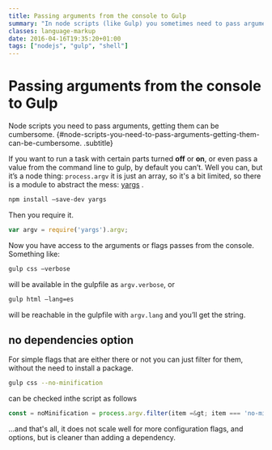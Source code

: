 ```yaml
---
title: Passing arguments from the console to Gulp
summary: "In node scripts (like Gulp) you sometimes need to pass arguments, here is how."
classes: language-markup
date: 2016-04-16T19:35:20+01:00
tags: ["nodejs", "gulp", "shell"]
--- 
```


# Passing arguments from the console to Gulp

Node scripts you need to pass arguments, getting them can be cumbersome. {#node-scripts-you-need-to-pass-arguments-getting-them-can-be-cumbersome. .subtitle}

If you want to run a task with certain parts turned **off** or **on**, or even pass a value from the command line to gulp, by default you can’t. Well you can, but it’s a node thing: `process.argv` it is just an array, so it's a bit limited, so there is a module to abstract the mess: [yargs](https://www.npmjs.com/package/yargs) .

```sh
npm install —save-dev yargs
```

Then you require it.

```js
var argv = require('yargs').argv;
```

Now you have access to the arguments or flags passes from the console. Something like:

```sh
gulp css —verbose
```

will be available in the gulpfile as `argv.verbose`, or

```sh
gulp html —lang=es
```

will be reachable in the gulpfile with `argv.lang` and you’ll get the string.

## no dependencies option

For simple flags that are either there or not you can just filter for them, without the need to install a package.

```sh
gulp css --no-minification
```

can be checked inthe script as follows

```js
const = noMinification = process.argv.filter(item =&gt; item === 'no-minification');
```

...and that's all, it does not scale well for more configuration flags, and options, but is cleaner than adding a dependency.
